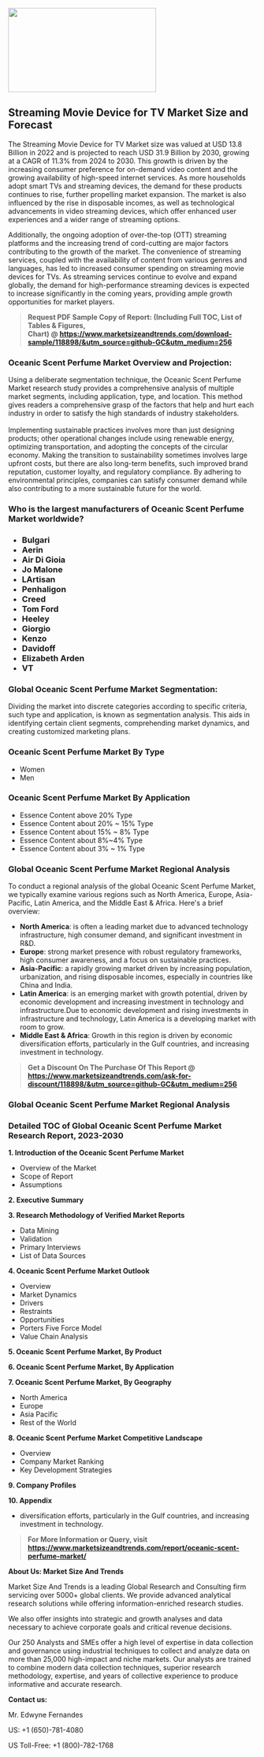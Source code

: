 <p><img class="alignnone size-medium wp-image-20088" src="https://ffe5etoiles.com/wp-content/uploads/2024/12/MST1-300x171.png" alt="" width="300" height="171" /></p><h2>Streaming Movie Device for TV Market Size and Forecast</h2><p>The Streaming Movie Device for TV Market size was valued at USD 13.8 Billion in 2022 and is projected to reach USD 31.9 Billion by 2030, growing at a CAGR of 11.3% from 2024 to 2030. This growth is driven by the increasing consumer preference for on-demand video content and the growing availability of high-speed internet services. As more households adopt smart TVs and streaming devices, the demand for these products continues to rise, further propelling market expansion. The market is also influenced by the rise in disposable incomes, as well as technological advancements in video streaming devices, which offer enhanced user experiences and a wider range of streaming options.</p><p>Additionally, the ongoing adoption of over-the-top (OTT) streaming platforms and the increasing trend of cord-cutting are major factors contributing to the growth of the market. The convenience of streaming services, coupled with the availability of content from various genres and languages, has led to increased consumer spending on streaming movie devices for TVs. As streaming services continue to evolve and expand globally, the demand for high-performance streaming devices is expected to increase significantly in the coming years, providing ample growth opportunities for market players.</p></p><blockquote id="" class=""><strong>Request PDF Sample Copy of Report: (Including Full TOC, List of Tables &amp; Figures, Chart)&nbsp;@&nbsp;<strong><a href="https://www.marketsizeandtrends.com/download-sample/118898/&utm_source=github-GC&utm_medium=256" target="_blank">https://www.marketsizeandtrends.com/download-sample/118898/&utm_source=github-GC&utm_medium=256</a></strong></strong></blockquote><h3 id="" class="">Oceanic Scent Perfume Market&nbsp;Overview and Projection:</h3><p id="" class="">Using a deliberate segmentation technique, the Oceanic Scent Perfume Market research study provides a comprehensive analysis of multiple market segments, including application, type, and location. This method gives readers a comprehensive grasp of the factors that help and hurt each industry in order to satisfy the high standards of industry stakeholders. <br /> <br />Implementing sustainable practices involves more than just designing products; other operational changes include using renewable energy, optimizing transportation, and adopting the concepts of the circular economy. Making the transition to sustainability sometimes involves large upfront costs, but there are also long-term benefits, such improved brand reputation, customer loyalty, and regulatory compliance. By adhering to environmental principles, companies can satisfy consumer demand while also contributing to a more sustainable future for the world.</p><h3 id="" class="">Who is the largest manufacturers of&nbsp;Oceanic Scent Perfume Market worldwide?</h3><h3 class=""><p><ul><li>Bulgari </li><li> Aerin </li><li> Air Di Gioia </li><li> Jo Malone </li><li> LArtisan </li><li> Penhaligon </li><li> Creed </li><li> Tom Ford </li><li> Heeley </li><li> Giorgio </li><li> Kenzo </li><li> Davidoff </li><li> Elizabeth Arden </li><li> VT</li></ul></p></h3><h3 id="" class="">Global&nbsp;Oceanic Scent Perfume Market Segmentation:</h3><p id="" class="">Dividing the market into discrete categories according to specific criteria, such type and application, is known as segmentation analysis. This aids in identifying certain client segments, comprehending market dynamics, and creating customized marketing plans.</p><h3 id="" class="">Oceanic Scent Perfume Market&nbsp;By Type</h3><p><p><ul><li>Women </li><li> Men</p></li></ul></p></p><h3 id="" class="">Oceanic Scent Perfume Market&nbsp;By Application</h3><p class=""><p><ul><li>Essence Content above 20% Type </li><li> Essence Content about 20% ~ 15% Type </li><li> Essence Content about 15% ~ 8% Type </li><li> Essence Content about 8%~4% Type </li><li> Essence Content about 3% ~ 1% Type</li></ul></p></p><h3 id="" class="">Global Oceanic Scent Perfume Market Regional Analysis</h3><p id="" class="">To conduct a regional analysis of the global Oceanic Scent Perfume Market, we typically examine various regions such as North America, Europe, Asia-Pacific, Latin America, and the Middle East &amp; Africa. Here's a brief overview:</p><ul><li><strong>North America</strong>: is often a leading market due to advanced technology infrastructure, high consumer demand, and significant investment in R&amp;D.</li><li><strong>Europe</strong>: strong market presence with robust regulatory frameworks, high consumer awareness, and a focus on sustainable practices.</li><li><strong>Asia-Pacific</strong>: a rapidly growing market driven by increasing population, urbanization, and rising disposable incomes, especially in countries like China and India.</li><li><strong>Latin America</strong>: is an emerging market with growth potential, driven by economic development and increasing investment in technology and infrastructure.Due to economic development and rising investments in infrastructure and technology, Latin America is a developing market with room to grow.</li><li><strong>Middle East &amp; Africa</strong>: Growth in this region is driven by economic diversification efforts, particularly in the Gulf countries, and increasing investment in technology.</li></ul><blockquote id="" class=""><strong>Get a Discount On The Purchase Of This Report @ <strong><a href="https://www.marketsizeandtrends.com/ask-for-discount/118898/&utm_source=github-GC&utm_medium=256" target="_blank">https://www.marketsizeandtrends.com/ask-for-discount/118898/&utm_source=github-GC&utm_medium=256</a></strong></strong></blockquote><h3 id="" class="">Global Oceanic Scent Perfume Market Regional Analysis</h3><h3 id="" class="">Detailed TOC of Global Oceanic Scent Perfume Market Research Report, 2023-2030</h3><p id="" class=""><strong>1. Introduction of the Oceanic Scent Perfume Market</strong></p><ul><li>Overview of the Market</li><li>Scope of Report</li><li>Assumptions</li></ul><p id="" class=""><strong>2. Executive Summary</strong></p><p id="" class=""><strong>3. Research Methodology of Verified Market Reports</strong></p><ul><li>Data Mining</li><li>Validation</li><li>Primary Interviews</li><li>List of Data Sources</li></ul><p id="" class=""><strong>4. Oceanic Scent Perfume Market Outlook</strong></p><ul><li>Overview</li><li>Market Dynamics</li><li>Drivers</li><li>Restraints</li><li>Opportunities</li><li>Porters Five Force Model</li><li>Value Chain Analysis</li></ul><p id="" class=""><strong>5. Oceanic Scent Perfume Market, By Product</strong></p><p id="" class=""><strong>6. Oceanic Scent Perfume Market, By Application</strong></p><p id="" class=""><strong>7. Oceanic Scent Perfume Market, By Geography</strong></p><ul><li>North America</li><li>Europe</li><li>Asia Pacific</li><li>Rest of the World</li></ul><p id="" class=""><strong>8. Oceanic Scent Perfume Market Competitive Landscape</strong></p><ul><li>Overview</li><li>Company Market Ranking</li><li>Key Development Strategies</li></ul><p id="" class=""><strong>9. Company Profiles</strong></p><p id="" class=""><strong>10. Appendix</strong></p><ul><li>diversification efforts, particularly in the Gulf countries, and increasing investment in technology.</li></ul><blockquote id="" class=""><strong>For More Information or Query, visit <strong><strong><a href="https://www.marketsizeandtrends.com/report/oceanic-scent-perfume-market/" target="_blank">https://www.marketsizeandtrends.com/report/oceanic-scent-perfume-market/</a></strong></strong></strong></blockquote><p id="" class=""><strong>About Us: Market Size And Trends</strong></p><p id="" class="">Market Size And Trends is a leading Global Research and Consulting firm servicing over 5000+ global clients. We provide advanced analytical research solutions while offering information-enriched research studies.</p><p id="" class="">We also offer insights into strategic and growth analyses and data necessary to achieve corporate goals and critical revenue decisions.</p><p id="" class="">Our 250 Analysts and SMEs offer a high level of expertise in data collection and governance using industrial techniques to collect and analyze data on more than 25,000 high-impact and niche markets. Our analysts are trained to combine modern data collection techniques, superior research methodology, expertise, and years of collective experience to produce informative and accurate research.</p><p id="" class=""><strong>Contact us:</strong></p><p id="" class="">Mr. Edwyne Fernandes</p><p id="" class="">US: +1 (650)-781-4080</p><p id="" class="">US Toll-Free: +1 (800)-782-1768</p>
